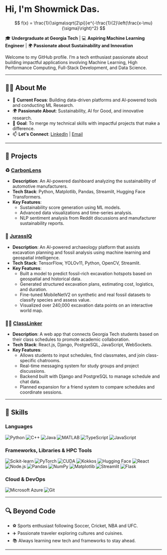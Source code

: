 # Hi, I'm Showmick Das.

$$
f(x) = \frac{1}{\sigma\sqrt{2\pi}}e^{-\frac{1}{2}\left(\frac{x-\mu}{\sigma}\right)^2}
$$

🎓 **Undergraduate at Georgia Tech** | 💻 **Aspiring Machine Learning Engineer** | 🌍 **Passionate about Sustainability and Innovation**

Welcome to my GitHub profile. I’m a tech enthusiast passionate about building impactful applications involving Machine Learning, High Performance Computing, Full-Stack Development, and Data Science.

---

## 🧑‍💻 About Me
- 🌟 **Current Focus**: Building data-driven platforms and AI-powered tools and conducting ML Research.
- 🌍 **Passionate About**: Sustainability, AI for Good, and innovative research.
- 🎯 **Goal**: To merge my technical skills with impactful projects that make a difference.
- 📫 **Let's Connect**: [LinkedIn](https://www.linkedin.com/in/showmick-das/) | [Email](mailto:sdas412@gatech.edu)

---

## 🚀 Projects
### ♻️ [CarbonLens](https://github.com/Showmick119/CarbonLens.git)
- **Description**: An AI-powered dashboard analyzing the sustainability of automotive manufacturers.
- **Tech Stack**: Python, Matplotlib, Pandas, Streamlit, Hugging Face Transformers.
- **Key Features**:
  - Sustainability score generation using ML models.
  - Advanced data visualizations and time-series analysis.
  - NLP sentiment analysis from Reddit discussions and manufacturer sustainability reports.

### 🦕 [JurassIQ](https://github.com/Showmick119/JurrasIQ)  
- **Description**: An AI-powered archaeology platform that assists excavation planning and fossil analysis using machine learning and geospatial intelligence.  
- **Tech Stack**: TensorFlow, YOLOv11, Python, OpenCV, Streamlit.  
- **Key Features**:  
  - Built a model to predict fossil-rich excavation hotspots based on geospatial and historical data.  
  - Generated structured excavation plans, estimating cost, logistics, and duration.  
  - Fine-tuned MobileNetV2 on synthetic and real fossil datasets to classify species and assess value.  
  - Visualized over 240,000 excavation data points on an interactive world map.

### 🧑‍🎓 [ClassLinker](https://github.com/Showmick119/ClassLinker)  
- **Description**: A web app that connects Georgia Tech students based on their class schedules to promote academic collaboration.  
- **Tech Stack**: React.js, Django, PostgreSQL, JavaScript, WebSockets.  
- **Key Features**:  
  - Allows students to input schedules, find classmates, and join class-specific chatrooms.  
  - Real-time messaging system for study groups and project discussions.  
  - Backend built with Django and PostgreSQL to manage schedule and chat data.  
  - Planned expansion for a friend system to compare schedules and coordinate sessions.

---

## 🔧 Skills
### **Languages**
![Python](https://img.shields.io/badge/-Python-blue?logo=python&logoColor=white&style=flat-square)
![C++](https://img.shields.io/badge/-C++-00599C?logo=c%2b%2b&logoColor=white&style=flat-square)
![Java](https://img.shields.io/badge/-Java-red?logo=java&logoColor=white&style=flat-square)
![MATLAB](https://img.shields.io/badge/-MATLAB-orange?logo=mathworks&logoColor=white&style=flat-square)
![TypeScript](https://img.shields.io/badge/-TypeScript-3178C6?logo=typescript&logoColor=white&style=flat-square)
![JavaScript](https://img.shields.io/badge/-JavaScript-F7DF1E?logo=javascript&logoColor=black&style=flat-square)

### **Frameworks, Libraries & HPC Tools**
![Scikit-learn](https://img.shields.io/badge/-Scikit--learn-orange?logo=scikit-learn&logoColor=white&style=flat-square)
![PyTorch](https://img.shields.io/badge/-PyTorch-red?logo=pytorch&logoColor=white&style=flat-square)
![CUDA](https://img.shields.io/badge/-CUDA-76B900?logo=nvidia&logoColor=white&style=flat-square)
![Kokkos](https://img.shields.io/badge/-Kokkos-002856?logo=c%2b%2b&logoColor=white&style=flat-square)
![Hugging Face](https://img.shields.io/badge/-Hugging%20Face-orange?logo=huggingface&logoColor=white&style=flat-square)
![React](https://img.shields.io/badge/-React.js-blue?logo=react&logoColor=white&style=flat-square)
![Node.js](https://img.shields.io/badge/-Node.js-green?logo=node.js&logoColor=white&style=flat-square)
![Pandas](https://img.shields.io/badge/-Pandas-purple?logo=pandas&logoColor=white&style=flat-square)
![NumPy](https://img.shields.io/badge/-NumPy-blue?logo=numpy&logoColor=white&style=flat-square)
![Matplotlib](https://img.shields.io/badge/-Matplotlib-blue?logo=matplotlib&logoColor=white&style=flat-square)
![Streamlit](https://img.shields.io/badge/-Streamlit-red?logo=streamlit&logoColor=white&style=flat-square)
![Flask](https://img.shields.io/badge/-Flask-black?logo=flask&logoColor=white&style=flat-square)

### **Cloud & DevOps**
![Microsoft Azure](https://img.shields.io/badge/-Microsoft%20Azure-blue?logo=microsoft-azure&logoColor=white&style=flat-square)
![Git](https://img.shields.io/badge/-Git-F05032?logo=git&logoColor=white&style=flat-square)

---

## 🔍 Beyond Code
- ⚽ Sports enthusiast following Soccer, Cricket, NBA and UFC.
- ✈️ Passionate traveler exploring cultures and cuisines.
- 📚 Always learning new tech and frameworks to stay ahead.

---
